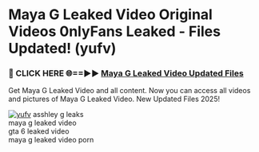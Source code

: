 # Maya G Leaked Video Original Videos 0nlyFans Leaked - Files Updated! (yufv)

<h3>🔴 CLICK HERE 🌐==►► <a href="https://tinyurl.com/x26r9saj" rel="nofollow">Maya G Leaked Video Updated Files</a></h3>

Get Maya G Leaked Video and all content. Now you can access all videos and pictures of Maya G Leaked Video. New Updated Files 2025!

[![yufv](https://i.imgur.com/LkgZPqh.gif)](https://tinyurl.com/x26r9saj)
asshley g leaks<br>
maya g leaked video<br>
gta 6 leaked video<br>
maya g leaked video porn